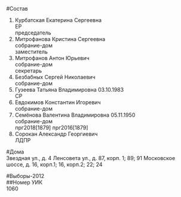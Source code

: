 #Состав  
1. Курбатская Екатерина Сергеевна  
    ЕР  
    председатель  
2. Митрофанова Кристина Сергеевна  
    собрание-дом  
    заместитель  
3. Митрофанов Антон Юрьевич  
    собрание-дом  
    секретарь  
4. Безбабных Сергей Николаевич  
    собрание-дом  
5. Гузеева Татьяна Владимировна 03.10.1983  
    СР  
6. Евдокимов Константин Игоревич  
    собрание-дом  
7. Семёнова Валентина Владимировна 05.11.1950  
    собрание-дом  
    прг2018[1879] прг2016[1879]  
8. Сорокан Александр Георгиевич  
    ЛДПР  
  
#Дома  
Звездная ул., д. 4 Ленсовета ул., д. 87, корп. 1; 89; 91 Московское шоссе, д. 16, корп.1; 16, корп.2; 22; 24  
  
#Выборы-2012  
##Номер УИК  
1060  

